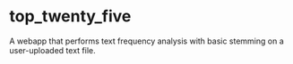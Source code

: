 # top_twenty_five
A webapp that performs text frequency analysis with basic stemming on a user-uploaded text file.
